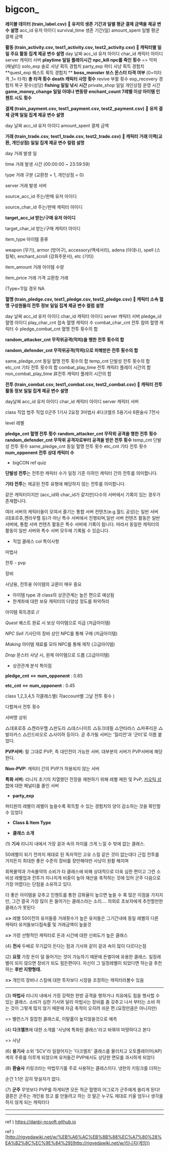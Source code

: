 # bigcon_

**레이블 데이터 (train_label.csv)**
** 유저의 생존 기간과 일별 평균 결제 금액을 제공 변수 설명**
acc_id 유저 아이디
survival_time 생존 기간(일)
amount_spent 일별 평균 결제 금액

**활동 (train_activity.csv, test1_activity.csv, test2_activity.csv)**
** 캐릭터별 일일 주요 활동 집계 제공 변수 설명**
day 날짜
acc_id 유저 아이디
char_id 캐릭터 아이디
server 캐릭터 서버
**playtime 일일 플레이시간**
**npc_kill npc를 죽인 횟수** => 막피 (패널티)
solo_exp 솔로 사냥 획득 경험치
party_exp 파티 사냥 획득 경험치
**quest_exp 퀘스트 획득 경험치 ** 
**boss_monster 보스 몬스터 타격 여부** (0=미타격 ,1= 타격) **총 타격 횟수** 
**death 캐릭터 사망 횟수**
revive 부활 횟수
exp_recovery 경험치 복구 횟수(성당)
**fishing 일일 낚시 시간**
private_shop 일일 개인상점 운영 시간
**game_money_change 일일 아데나 변동량**
**enchant_count 7레벨 이상 아이템 인첸트 시도 횟수**



**결제 (train_payment.csv, test1_payment.csv, test2_payment.csv)**
** 유저 결제 금액 일일 집계 제공 변수 설명**

day 날짜
acc_id 유저 아이디
amount_spent 결제 금액



**거래 (train_trade.csv, test1_trade.csv, test2_trade.csv)**
** 캐릭터 거래 이력(교환, 개인상점) 일일 집계 제공 변수 컬럼 설명** 

day 거래 발생 일 

time 거래 발생 시간 (00:00:00 ~ 23:59:59) 

type 거래 구분 (교환창 = 1, 개인상점 = 0) 

server 거래 발생 서버 

source_acc_id 주는/판매 유저 아이디 

source_char_id 주는/판매 캐릭터 아이디 

**target_acc_id 받는/구매 유저 아이디** 

target_char_id 받는/구매 캐릭터 아이디 

item_type 아이템 종류 

weapon (무기), armor (방어구), accessory(액세서리), adena (아데나), spell (스킬북), enchant_scroll (강화주문서), etc (기타)

item_amount 거래 아이템 수량

item_price 거래 가격 교환창 거래

 (Type=1)일 경우 NA



**혈맹 (train_pledge.csv, test1_pledge.csv, test2_pledge.csv)**
** 캐릭터 소속 혈맹 구성원들의 전투 정보 일일 집계 제공 변수 컬럼 설명**

day 날짜
acc_id 유저 아이디
char_id 캐릭터 아이디
server 캐릭터 서버
pledge_id 혈맹 아이디
play_char_cnt 접속 혈맹 캐릭터 수
combat_char_cnt 전투 참여 혈맹 캐릭터 수
pledge_combat_cnt 혈맹 전투 횟수의 합

**random_attacker_cnt 무작위공격(막피)을 행한 전투 횟수의 합**

**random_defender_cnt 무작위공격(막피)으로 피해받은 전투 횟수의 합**

same_pledge_cnt 동일 혈맹 전투 횟수의 합
temp_cnt 단발성 전투 횟수의 합
etc_cnt 기타 전투 횟수의 합
combat_play_time 전투 캐릭터 플레이 시간의 합
non_combat_play_time 非전투 캐릭터 플레이 시간의 합

**전투 (train_combat.csv, test1_combat.csv, test2_combat.csv)**
** 캐릭터 전투 활동 정보 일일 집계 제공 변수 설명**

day날짜
acc_id 유저 아이디
char_id 캐릭터 아이디
server 캐릭터 서버

class 직업 범주 직업
0군주
1기사
2요정
3마법사
4다크엘프
5용기사
6환술사
7전사

level 레벨

**pledge_cnt 혈맹 전투 횟수**
**random_attacker_cnt 무작위 공격을 행한 전투 횟수**
**random_defender_cnt 무작위 공격자로부터 공격을 받은 전투 횟수**
temp_cnt 단발성 전투 횟수
same_pledge_cnt 동일 혈맹 전투 횟수
etc_cnt 기타 전투 횟수
**num_opponent 전투 상대 캐릭터 수**



- bigCON ref quiz

**단발성 전투**는 전투한 캐릭터 수가 일정 기준 이하인 캐릭터 간의 전투를 의미합니다. 

**기타 전투**는 제공된 전투 유형에 해당하지 않는 전투를 의미합니다.

 같은 캐릭터이지만 (acc_id와 char_id가 같지만)다수의 서버에서 기록이 있는 경우가 존재합니다.

 여러 서버의 캐릭터들이 모여서 즐기는 통합 서버 컨텐츠(e.g.월드 공성)는 일반 서버(데포르쥬,켄라우헬 등)가 아닌 특수 서버에서 진행되며,일반 서버 컨텐츠 활동은 일반 서버에, 통합 서버 컨텐츠 활동은 특수 서버에 기록이 됩니다. 따라서 동일한 캐릭터의 활동이 일반 서버와 특수 서버 모두에 기록될 수 있습니다.





- 직업 클래스 col 특이사항

마법사

전투 - pvp 

장비 

사냥용, 전투용 아이템의 교환이 매우 중요

* 아이템 type 과 class의 상관관계는 높은 편으로 예상됨 
* 한계좌에 대한 보유 캐릭터의 다양성 정도를 파악하라 

아이템 획득경로 //

*Quest* 퀘스트 완료 시 보상 아이템으로 지급 (저급아이템)

*NPC Sell* 기사단의 장비 상인 NPC를 통해 구매 (저급아이템)

*Making* 아이템 재료를 모아 NPC를 통해 제작 (고급아이템)

*Drop* 몬스터 사냥 시, 완제 아이템으로 드롭 (고급아이템)



- 상관관계 분석 특이점

**pledge_cnt** <=> **num_opponent** : 0.85

**etc_cnt** <=> **num_opponent** : 0.45



class 1,2,3,4,5 각클래스별( 각account별 그날 전투 횟수 )

다합쳐서 전투 횟수 

서버명 상위

△데포로쥬 △켄라우헬 △판도라 △데스나이트 △듀크데필 △안타라스 △파푸리온 △발라카스 △린드비오르 △사이하 등이다. 곧 추가될 서버는 ‘질리언’과 ‘군터’로 이름 붙었다.

**PVP서버:** 말 그대로 PVP, 즉 대인전이 가능한 서버. 대부분의 서버가 PVP서버에 해당한다.

**Non-PVP:** 캐릭터 간의 PVP가 허용되지 않는 서버

**특화 서버:** 리니지 초기의 치열했던 전장을 재현하기 위해 레벨 제한 및 PvP, [카오틱 성향](https://lineage.plaync.com/powerbook/wiki/카오틱+성향)에 대한 페널티를 줄인 서버



- **party_exp** 

 파티원의 레벨이 레벨이 높을수록 획득할 수 있는 경험치의 양이 감소하는 것을 확인할 수 있었다



- **Class & Item Type**

- **클래스 소개** 

(1) **기사** 리니지 내에서 가장 겉과 속의 차이를 크게 느낄 수 밖에 없는 클래스. 

50레벨이 되기 전까지 제대로 된 독자적인 고유 스킬 같은 것이 없는데다 근접 전투를 거치든지 최대한 좋은 수준의 장비를 장만해야만 사냥이 원활 해지며

회복물약과 가속물약의 소비가 타 클래스에 비해 상대적으로 더욱 심한 편이고 그런 소비성 레벨업과 전투가 지나치게 비중이 높아 재산을 축적하는 것에 있어 군주 다음으로 가장 어렵다는 단점을 소유하고 있다. 

더 좋은 아이템을 갖추고 인첸트를 통한 강화율이 높으면 높을 수 록 많은 이점을 가지지만, 그건 결국 가장 많이 돈 들어가는 클래스라는 소리…. 의외로 초보자에게 추천할만한 클래스가 못된다

**=>** 레벨 50이전의 유저들중 거래횟수가 높은 유저들은 그기간내에 동일 레벨의 다른 캐릭터 유저들보다접속률 및 거래금액이 높을것

**=>** 가장 선형적인 캐릭터로 돈과 시간에 대한 신뢰도가 높은 클래스 

(4) **전사** 두배로 무기값이 든다는 점과 기사와 같이 겉과 속이 많이 다르다는점

(2) **요정** 가장 돈이 덜 들어가는 것이 가능하기 때문에 돈벌이에 유용한 클래스. 일정레벨이 되지 않으면 장비가 되도 힘든편이다. 자신이 그 일정레벨이 되었다면 하는걸 추천하는 **후반 지향형태.**

**=>** 개인의 장비나 스킬에 대한 투자보다 시장을 조정하는 캐릭터라볼수 있음

------

(3) **마법사** 리니지 내에서 가장 강력한 한방 공격을 행하거나 치유에도 힘을 행사할 수 있는 클래스. 소비가 심한 기사와 달리 마법사는 장비를 좀 갖추고 나서 부터는 소비 하는 것이 그렇게 많지 않기 때문에 자금 축적이 오히려 쉬운 편.(요정만큼은 아니지만) 

=> 밸런스가 잘잡힌 클래스로, 이탈률이 높지않을것으로 예측

(4) **다크엘프**에 대한 소개를 '사냥에 특화된 클래스'라고 바꿔야 마땅하다고 본다

=> 사냥

(6) **용기사** 소위 'SCV'라 일컬어지는 '다크엘프' 클래스를 물리치고 오토플레이어(AP)계의 주류를 이루게 되었으며 유저들간 PVP에서도 상당한 면모를 과시하게 되었다

(8) **환술사** 키링크라는 마법무기를 주로 사용하는 클래스이다. 냉한의 키링크를 더하는

 순간 1:1은 감히 맞설자가 없다. 

(7) **군주**  무엇보다 PVP를 하게되면 모든 적군 혈맹의 어그로가 군주에게 쏠리게 된다! 결론은 군주는 개인용 창고 를 만들려고 하는 것 말곤 누구도 제대로 키울 엄두나 생각을 하지 않게 되는 캐릭터다

------

------



ref ) https://danbi-ncsoft.github.io

ref ) [http://rigvedawiki.net/w/%EB%A6%AC%EB%8B%88%EC%A7%80%28%EA%B2%8C%EC%9E%84%29](http://rigvedawiki.net/w/리니지(게임))

